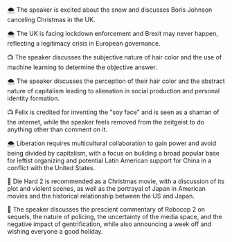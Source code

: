 🌨 The speaker is excited about the snow and discusses Boris Johnson canceling Christmas in the UK.

🌨 The UK is facing lockdown enforcement and Brexit may never happen, reflecting a legitimacy crisis in European governance.

📺 The speaker discusses the subjective nature of hair color and the use of machine learning to determine the objective answer.

🌨 The speaker discusses the perception of their hair color and the abstract nature of capitalism leading to alienation in social production and personal identity formation.

📺 Felix is credited for inventing the "soy face" and is seen as a shaman of the internet, while the speaker feels removed from the zeitgeist to do anything other than comment on it.

🌨 Liberation requires multicultural collaboration to gain power and avoid being divided by capitalism, with a focus on building a broad popular base for leftist organizing and potential Latin American support for China in a conflict with the United States.

🎥 Die Hard 2 is recommended as a Christmas movie, with a discussion of its plot and violent scenes, as well as the portrayal of Japan in American movies and the historical relationship between the US and Japan.

🎥 The speaker discusses the prescient commentary of Robocop 2 on sequels, the nature of policing, the uncertainty of the media space, and the negative impact of gentrification, while also announcing a week off and wishing everyone a good holiday.

